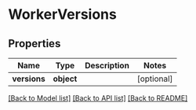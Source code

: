 # WorkerVersions

## Properties
Name | Type | Description | Notes
------------ | ------------- | ------------- | -------------
**versions** | **object** |  | [optional] 

[[Back to Model list]](../README.md#documentation-for-models) [[Back to API list]](../README.md#documentation-for-api-endpoints) [[Back to README]](../README.md)


